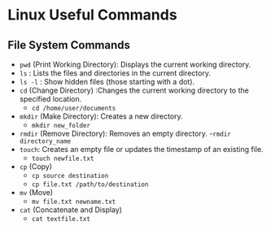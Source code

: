 # Linux Useful Commands

## File System Commands
- `pwd` (Print Working Directory): Displays the current working directory.
- `ls` : Lists the files and directories in the current directory.
- `ls -l` :  Show hidden files (those starting with a dot).
- `cd` (Change Directory) :Changes the current working directory to the specified location.
    - `cd /home/user/documents`
- `mkdir` (Make Directory): Creates a new directory.
    - `mkdir new_folder`
- `rmdir` (Remove Directory): Removes an empty directory.
    -`rmdir directory_name`
- `touch`: Creates an empty file or updates the timestamp of an existing file.
    - `touch newfile.txt`
- `cp` (Copy)
    - `cp source destination`
    - `cp file.txt /path/to/destination`
- `mv` (Move)
    - `mv file.txt newname.txt`
- `cat` (Concatenate and Display)
    - `cat textfile.txt`